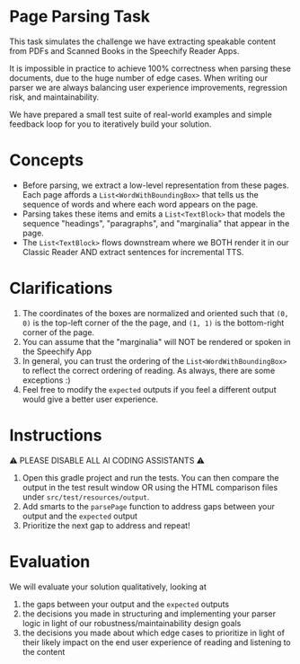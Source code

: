 # Page Parsing Task

This task simulates the challenge we have extracting speakable content from PDFs and Scanned Books in the Speechify Reader Apps.

It is impossible in practice to achieve 100% correctness when parsing these documents, due to the huge number of edge cases. When writing our parser we are always balancing user experience improvements, regression risk, and maintainability.

We have prepared a small test suite of real-world examples and simple feedback loop for you to iteratively build your solution.

# Concepts

- Before parsing, we extract a low-level representation from these pages. Each page affords a `List<WordWithBoundingBox>` that tells us the sequence of words and where each word appears on the page.
- Parsing takes these items and emits a `List<TextBlock>` that models the sequence "headings", "paragraphs", and "marginalia" that appear in the page.
- The `List<TextBlock>` flows downstream where we BOTH render it in our Classic Reader AND extract sentences for incremental TTS.

# Clarifications

1. The coordinates of the boxes are normalized and oriented such that `(0, 0)` is the top-left corner of the the page, and `(1, 1)` is the bottom-right corner of the page.
1. You can assume that the "marginalia" will NOT be rendered or spoken in the Speechify App
1. In general, you can trust the ordering of the `List<WordWithBoundingBox>` to reflect the correct ordering of reading. As always, there are some exceptions :)
1. Feel free to modify the `expected` outputs if you feel a different output would give a better user experience.

# Instructions

:warning: PLEASE DISABLE ALL AI CODING ASSISTANTS :warning:

1. Open this gradle project and run the tests. You can then compare the output in the test result window OR using the HTML comparison files under `src/test/resources/output`.
2. Add smarts to the `parsePage` function to address gaps between your output and the `expected` output
3. Prioritize the next gap to address and repeat!

# Evaluation

We will evaluate your solution qualitatively, looking at

1. the gaps between your output and the `expected` outputs
2. the decisions you made in structuring and implementing your parser logic in light of our robustness/maintainability design goals
3. the decisions you made about which edge cases to prioritize in light of their likely impact on the end user experience of reading and listening to the content
